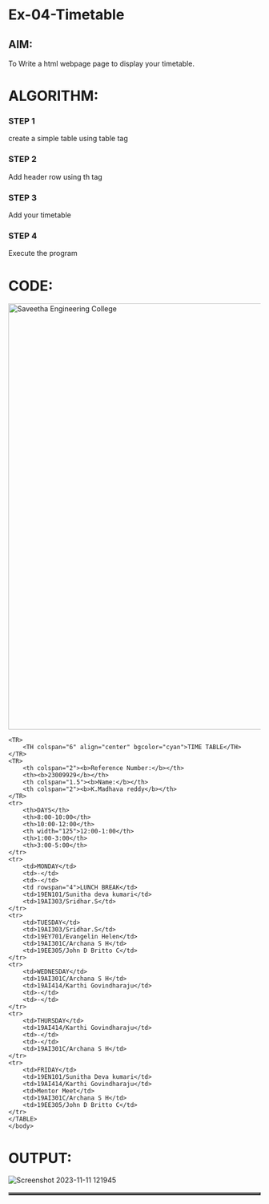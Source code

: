 # Ex-04-Timetable
## AIM:
To Write a html webpage page to display your timetable.

# ALGORITHM:
### STEP 1
create a simple table using table tag
### STEP 2
Add header row using th tag
### STEP 3
Add your timetable
### STEP 4
Execute the program

# CODE:

<!DOCTYPE html>
<html>
    <head>
        <title>Time Table</title>
    </head>
        <img align="center" src=![saveetha logo](https://github.com/Madhavareddy09/ODD2023-WT-Ex-03-Timetable/assets/145742470/3206047b-c33b-457f-95df-a9a627e068b7)
 width="850" alt="Saveetha Engineering College">
    <body>
<TABLE BORDER="3" width="1050" bgcolor="white" cellspacing="4" cellpadding="10"> 
    
    <TR> 
        <TH colspan="6" align="center" bgcolor="cyan">TIME TABLE</TH>
    </TR>  
    <TR>
        <th colspan="2"><b>Reference Number:</b></th> 
        <th><b>23009929</b></th>
        <th colspan="1.5"><b>Name:</b></th>
        <th colspan="2"><b>K.Madhava reddy</b></th>
    </TR>
    <tr>
        <th>DAYS</th>
        <th>8:00-10:00</th>
        <th>10:00-12:00</th>
        <th width="125">12:00-1:00</th>
        <th>1:00-3:00</th>
        <th>3:00-5:00</th>
    </tr>
    <tr>
        <td>MONDAY</td>
        <td>-</td>
        <td>-</td>
        <td rowspan="4">LUNCH BREAK</td>
        <td>19EN101/Sunitha deva kumari</td>
        <td>19AI303/Sridhar.S</td>
    </tr>
    <tr>
        <td>TUESDAY</td>
        <td>19AI303/Sridhar.S</td>
        <td>19EY701/Evangelin Helen</td>
        <td>19AI301C/Archana S H</td>
        <td>19EE305/John D Britto C</td>
    </tr>
    <tr>
        <td>WEDNESDAY</td>
        <td>19AI301C/Archana S H</td>
        <td>19AI414/Karthi Govindharaju</td>
        <td>-</td>
        <td>-</td>
    </tr>
    <tr>
        <td>THURSDAY</td>
        <td>19AI414/Karthi Govindharaju</td>
        <td>-</td>
        <td>-</td>
        <td>19AI301C/Archana S H</td>
    </tr>
    <tr>
        <td>FRIDAY</td>
        <td>19EN101/Sunitha Deva kumari</td>
        <td>19AI414/Karthi Govindharaju</td>
        <td>Mentor Meet</td>
        <td>19AI301C/Archana S H</td>
        <td>19EE305/John D Britto C</td>
    </tr>
    </TABLE>
    </body>
</html>  

# OUTPUT:
![Screenshot 2023-11-11 121945](https://github.com/Madhavareddy09/ODD2023-WT-Ex-03-Timetable/assets/145742470/a940e378-0cf7-49b9-ab1e-587c556731ea)

